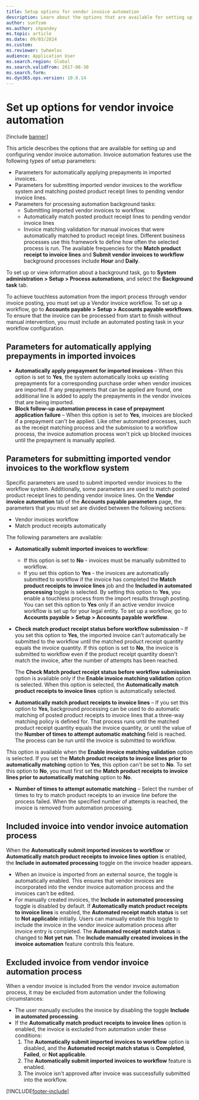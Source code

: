 ```yaml
---
title: Setup options for vendor invoice automation 
description: Learn about the options that are available for setting up and configuring vendor invoice automation, including overviews on parameters.
author: sunfzam
ms.author: shpandey
ms.topic: article
ms.date: 09/03/2024
ms.custom: 
ms.reviewer: twheeloc  
audience: Application User
ms.search.region: Global
ms.search.validFrom: 2017-08-30
ms.search.form:
ms.dyn365.ops.version: 10.0.14
---
```


# Set up options for vendor invoice automation

[!include [banner](../includes/banner.md)]

This article describes the options that are available for setting up and configuring vendor invoice automation. Invoice automation features use the following types of setup parameters:

- Parameters for automatically applying prepayments in imported invoices.
- Parameters for submitting imported vendor invoices to the workflow system and matching posted product receipt lines to pending vendor invoice lines.
- Parameters for processing automation background tasks:
    - Submitting imported vendor invoices to workflow.
    - Automatically match posted product receipt lines to pending vendor invoice lines
    - Invoice matching validation for manual invoices that were automatically matched to product receipt lines. Different business processes use this framework to define how often the selected process is run. The available frequencies for the **Match product receipt to invoice lines** and **Submit vendor invoices to workflow** background processes include **Hour** and **Daily**.

To set up or view information about a background task, go to **System administration \> Setup \> Process automations**, and select the **Background task** tab.

To achieve touchless automation from the import process through vendor invoice posting, you must set up a Vendor invoice workflow. To set up a workflow, go to **Accounts payable > Setup > Accounts payable workflows**. To ensure that the invoice can be processed from start to finish without manual intervention, you must include an automated posting task in your workflow configuration.

## Parameters for automatically applying prepayments in imported invoices

- **Automatically apply prepayment for imported invoices** – When this option is set to **Yes**, the system automatically looks up existing prepayments for a corresponding purchase order when vendor invoices are imported. If any prepayments that can be applied are found, one additional line is added to apply the prepayments in the vendor invoices that are being imported.
- **Block follow-up automation process in case of prepayment application failure** – When this option is set to **Yes**, invoices are blocked if a prepayment can't be applied. Like other automated processes, such as the receipt matching process and the submission to a workflow process, the invoice automation process won't pick up blocked invoices until the prepayment is manually applied. 

## Parameters for submitting imported vendor invoices to the workflow system

Specific parameters are used to submit imported vendor invoices to the workflow system. Additionally, some parameters are used to match posted product receipt lines to pending vendor invoice lines. On the **Vendor invoice automation** tab of the **Accounts payable parameters** page, the parameters that you must set are divided between the following sections:

- Vendor invoices workflow
- Match product receipts automatically

The following parameters are available:

 -  **Automatically submit imported invoices to workflow**:
     - If this option is set to **No** - invoices must be manually submitted to workflow.
     - If you set this option to **Yes** - the invoices are automatically submitted to workflow if the invoice has completed the **Match product receipts to invoice lines** job and the **Included in automated processing** toggle is selected. By setting this option to **Yes**, you enable a touchless process from the import results through posting. You can set this option to **Yes** only if an active vendor invoice workflow is set up for your legal entity. To set up a workflow, go to **Accounts payable \> Setup \> Accounts payable workflow**.

- **Check match product receipt status before workflow submission** – If you set this option to **Yes**, the imported invoice can't automatically be submitted to the workflow until the matched product receipt quantity equals the invoice quantity. If this option is set to **No**, the invoice is submitted to workflow even if the product receipt quantity doesn't match the invoice, after the number of attempts has been reached. 

    The **Check Match product receipt status before workflow submission** option is available only if the **Enable invoice matching validation** option is selected. When this option is selected, the **Automatically match product receipts to invoice lines** option is automatically selected.

- **Automatically match product receipts to invoice lines** – If you set this option to **Yes**, background processing can be used to do automatic matching of posted product receipts to invoice lines that a three-way matching policy is defined for. That process runs until the matched product receipt quantity equals the invoice quantity, or until the value of the **Number of times to attempt automatic matching** field is reached. The process can be run until the invoice is submitted to workflow.

This option is available when the **Enable invoice matching validation** option is selected. If you set the **Match product receipts to invoice lines prior to automatically matching** option to **Yes**, this option can't be set to **No**. To set this option to **No**, you must first set the **Match product receipts to invoice lines prior to automatically matching** option to **No**.

- **Number of times to attempt automatic matching** – Select the number of times to try to match product receipts to an invoice line before the process failed. When the specified number of attempts is reached, the invoice is removed from automation processing.

## Included invoice into vendor invoice automation process
When the **Automatically submit imported invoices to workflow** or **Automatically match product receipts to invoice lines option** is enabled, the **Include in automated processing** toggle on the invoice header appears. 
- When an invoice is imported from an external source, the toggle is automatically enabled. This ensures that vendor invoices are incorporated into the vendor invoice automation process and the invoices can't be edited. 
- For manually created invoices, the **Include in automated processing** toggle is disabled by default. If **Automatically match product receipts to invoice lines** is enabled, the **Automated receipt match status** is set to **Not applicable** initially. Users can manually enable this toggle to include the invoice in the vendor invoice automation process after invoice entry is completed. The **Automated receipt match status** is changed to **Not yet run**. The **Include manually created invoices in the invoice automation** feature controls this feature.

## Excluded invoice from vendor invoice automation process
When a vendor invoice is included from the vendor invoice automation process, it may be excluded from automation under the following circumstances:
- The user manually excludes the invoice by disabling the toggle **Include in automated processing**.
- If the **Automatically match product receipts to invoice lines** option is enabled, the invoice is excluded from automation under these conditions:
  1. The **Automatically submit imported invoices to workflow** option is disabled, and the **Automated receipt match status** is **Completed**, **Failed**, or **Not applicable**.
  2. The **Automatically submit imported invoices to workflow** feature is enabled.
  3. The invoice isn't approved after invoice was successfully submitted into the workflow. 

[!INCLUDE[footer-include](../../includes/footer-banner.md)]
